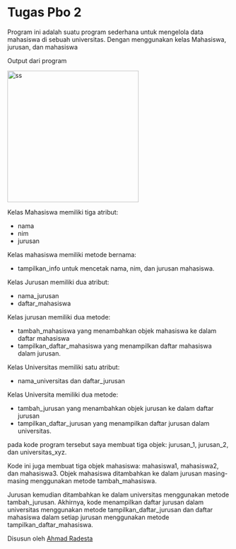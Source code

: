 # Tugas Pbo 2
Program ini adalah suatu program sederhana untuk mengelola data mahasiswa di sebuah universitas. Dengan menggunakan kelas Mahasiswa, jurusan, dan mahasiswa

Output dari program

<img width="297" alt="ss" src="https://github.com/totoro-07/TugasPbo2/assets/95126142/6145f4a8-d4b7-4c1a-bff1-346d9b461875">

Kelas Mahasiswa memiliki tiga atribut: 
  - nama
  - nim
  - jurusan
  
Kelas mahasiswa memiliki metode bernama:
  - tampilkan_info untuk mencetak nama, nim, dan jurusan mahasiswa. 

Kelas Jurusan memiliki dua atribut: 
  - nama_jurusan 
  - daftar_mahasiswa
  
Kelas jurusan memiliki dua metode: 
  - tambah_mahasiswa yang menambahkan objek mahasiswa ke dalam daftar mahasiswa 
  - tampilkan_daftar_mahasiswa yang menampilkan daftar mahasiswa dalam jurusan. 

Kelas Universitas memiliki satu atribut: 
  - nama_universitas dan daftar_jurusan
  
Kelas Universita memiliki dua metode: 
  - tambah_jurusan yang menambahkan objek jurusan ke dalam daftar jurusan 
  - tampilkan_daftar_jurusan yang menampilkan daftar jurusan dalam universitas.
  
pada kode program tersebut saya membuat tiga objek: jurusan_1, jurusan_2, dan universitas_xyz. 

Kode ini juga membuat tiga objek mahasiswa: mahasiswa1, mahasiswa2, dan mahasiswa3. Objek mahasiswa ditambahkan ke dalam jurusan masing-masing menggunakan metode tambah_mahasiswa. 

Jurusan kemudian ditambahkan ke dalam universitas menggunakan metode tambah_jurusan. Akhirnya, kode menampilkan daftar jurusan dalam universitas menggunakan metode tampilkan_daftar_jurusan dan daftar mahasiswa dalam setiap jurusan menggunakan metode tampilkan_daftar_mahasiswa.

Disusun oleh <a href="https://github.com/totoro-07"> Ahmad Radesta

